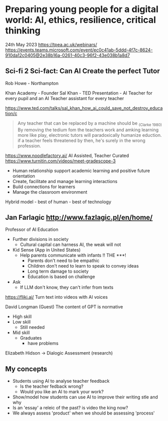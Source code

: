 Preparing young people for a digital world: AI, ethics, resilience, critical thinking
==========================================

24th May 2023
https://tpea.ac.uk/webinars/
https://events.teams.microsoft.com/event/ec0c41ab-5ddd-4f7c-8624-910da12c0405@2e38b16a-0261-40c3-96f2-43e038b1a8d7


Sci-fi 2 Sci-fact: Can AI Create the perfect Tutor
-----------------
Rob Howe - Northampton

Khan Academy - Founder Sal Khan - TED Presentation - AI Teacher for every pupil and an AI Teacher assistant for every teacher

https://www.ted.com/talks/sal_khan_how_ai_could_save_not_destroy_education/c

> Any teacher that can be replaced by a machine should be <sub>(Clarke 1980)</sub>
> By removing the tedium fom the teachers work and amking learning more like play, electronic tutors will paradoxically humanize eduction. if a teacher feels threatened by then, he's surely in the wrong profession.


https://www.noodlefactory.ai/ AI Assisted, Teacher Curated
https://www.turnitin.com/videos/meet-gradescope-3

* Human relationship support academic learning and positive future orientation
* Create, facilitate and manage learning interactions
* Build connections for learners
* Manage the classroom environment

Hybrid model - best of human - best of technology


Jan Farlagic http://www.fazlagic.pl/en/home/
------------

Professor of AI Education

* Further divisions in society
    * Cultural capital can harness AI, the weak will not
* Kid Sense (App in United States)
    * Help parents communicate with infants !! THE ***!
        * Parents don't need to be empathic
        * Children don't need to learn to speak to convey ideas
        * Long term damage to society
        * Education is based on challenge
* Ask 
    * If LLM don't know, they can't infer from texts



https://fliki.ai/
Turn text into videos with AI voices


David Longman (Guest)
The content of GPT is normative

* High skill
* Low skill
    * Still needed
* Mid skill
    * Graduates
        * have problems

Elizabeth Hidson -> Dialogic Assessment (research)

My concepts
-----------
* Students using AI to analyse teacher feedback
    * Is the teacher fedback wrong?
    * Would you like an AI to mark your work?
* Show/model how students can use AI to improve their writing stle and why
* Is an 'essay' a releic of the past? is video the king now?
* We always assess 'product' when we should be assessing 'process'
